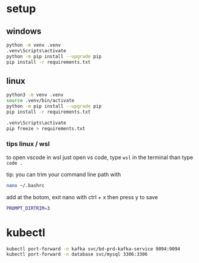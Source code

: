 
# setup
## windows
```sh
python -m venv .venv
.venv\Scripts\activate
python -m pip install --upgrade pip
pip install -r requirements.txt
```
## linux
```sh
python3 -m venv .venv
source .venv/bin/activate
python -m pip install --upgrade pip
pip install -r requirements.txt
```

```sh
.venv\Scripts\activate
pip freeze > requirements.txt
```

### tips linux / wsl
to open vscode in wsl just open vs code, type `wsl` in the terminal than type `code .`

tip: you can trim your command line path with
```sh
nano ~/.bashrc
```
add at the botom, exit nano with ctrl + x then press y to save
```sh
PROMPT_DIRTRIM=3
```

# kubectl
```sh
kubectl port-forward -n kafka svc/bd-prd-kafka-service 9094:9094
kubectl port-forward -n database svc/mysql 3306:3306
```
